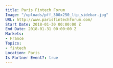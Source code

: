 ```yaml
---
title: Paris Fintech Forum
Image: "/uploads/pff_300x250_ltp_sidebar.jpg"
URL: http://www.parisfintechforum.com/
Start Date: 2018-01-30 00:00:00 Z
End Date: 2018-01-31 00:00:00 Z
Markets:
- France
Topics:
- fintech
Location: Paris
Is Partner Event?: true
---
```


